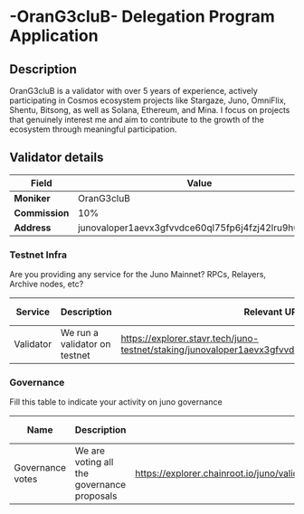 # -OranG3cluB- Delegation Program Application

## Description

OranG3cluB is a validator with over 5 years of experience, actively participating in Cosmos ecosystem projects like Stargaze, Juno, OmniFlix, Shentu, Bitsong, as well as Solana, Ethereum, and Mina. I focus on projects that genuinely interest me and aim to contribute to the growth of the ecosystem through meaningful participation.

## Validator details

| Field          | Value                                                |
| -------------- | ---------------------------------------------------- |
| **Moniker**    | OranG3cluB                                           |
| **Commission** | 10%                                                  |
| **Address**    | junovaloper1aevx3gfvvdce60ql75fp6j4fzj42lru9h0vhqq   |

### Testnet Infra

Are you providing any service for the Juno Mainnet? RPCs, Relayers, Archive nodes, etc?

| Service           | Description                                                         | Relevant URLs            | Additional Details                                                              |
| ----------------- | ------------------------------------------------------------------- | ------------------------ | ------------------------------------------------------------------------------- |
| Validator         | We run a validator on testnet                                       | https://explorer.stavr.tech/juno-testnet/staking/junovaloper1aevx3gfvvdce60ql75fp6j4fzj42lru9h0vhqq        |


### Governance

Fill this table to indicate your activity on juno governance

| Name                   | Description                                                                             | Relevant URLs | Additional Details                                                               |
| ---------------------- | --------------------------------------------------------------------------------------- | ------------- | -------------------------------------------------------------------------------- |
| Governance votes       | We are voting all the governance proposals                                              | https://explorer.chainroot.io/juno/validators/junovaloper1aevx3gfvvdce60ql75fp6j4fzj42lru9h0vhqq |   
